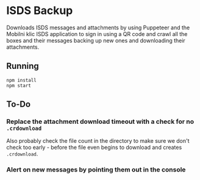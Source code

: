 # ISDS Backup

Downloads ISDS messages and attachments by using Puppeteer and the Mobilni klic
ISDS application to sign in using a QR code and crawl all the boxes and their
messages backing up new ones and downloading their attachments.

## Running

```
npm install
npm start
```

## To-Do

### Replace the attachment download timeout with a check for no `.crdownload`

Also probably check the file count in the directory to make sure we don't check
too early - before the file even begins to download and creates `.crdownload`.

### Alert on new messages by pointing them out in the console
